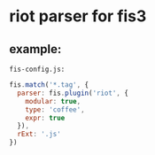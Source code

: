 # riot parser for fis3

## example:
`fis-config.js:`
```js
fis.match('*.tag', {
  parser: fis.plugin('riot', {
    modular: true,
    type: 'coffee',
    expr: true
  }),
  rExt: '.js'
})
```
